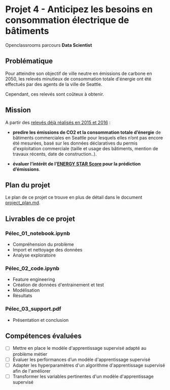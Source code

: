 # Projet 4 - Anticipez les besoins en consommation électrique de bâtiments

Openclassrooms parcours **Data Scientist**

## Problématique

Pour atteindre son objectif de ville neutre en émissions de carbone en 2050, les relevés minutieux de consommation totale d'énergie ont été effectués par des agents de la ville de Seattle.

Cependant, ces relevés sont coûteux à obtenir.

## Mission

A partir des [relevés déjà réalisés en 2015 et 2016](https://www.kaggle.com/city-of-seattle/sea-building-energy-benchmarking#2015-building-energy-benchmarking.csv) :

- **predire les émissions de CO2 et la consommation totale d’énergie** de bâtiments commerciales en Seattle pour lesquels elles n’ont pas encore été mesurées, basé sur les données déclaratives du permis d'exploitation commerciale (taille et usage des bâtiments, mention de travaux récents, date de construction..).

- **évaluer l’intérêt de l’[ENERGY STAR Score](https://www.energystar.gov/buildings/facility-owners-and-managers/existing-buildings/use-portfolio-manager/interpret-your-results/what) pour la prédiction d’émissions**.

## Plan du projet

Le plan de ce projet ce trouve en plus de détail dans le document [project_plan.md](./project_plan.md).

## Livrables de ce projet

### Pélec_01_notebook.ipynb

- Compréhension du problème
- Import et nettoyage des données
- Analyse exploratoire

### Pélec_02_code.ipynb

- Feature engineering
- Création de données d'entrainement et test
- Modélisation
- Résultats

### Pélec_03_support.pdf

- Présentation et conclusion

## Compétences évaluées

- [ ] Mettre en place le modèle d'apprentissage supervisé adapté au problème métier
- [ ] Évaluer les performances d’un modèle d'apprentissage supervisé
- [ ] Adapter les hyperparamètres d'un algorithme d'apprentissage supervisé afin de l'améliorer
- [ ] Transformer les variables pertinentes d'un modèle d'apprentissage supervisé
